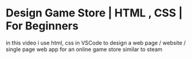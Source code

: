 # Design Game Store | HTML , CSS | For Beginners

in this video i use html, css in VSCode to design a web page / website / single page web app for an online game store similar to steam
